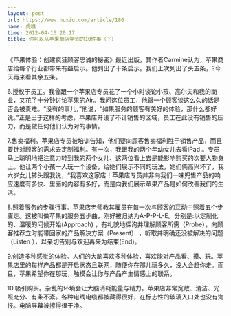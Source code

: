```yaml
---
layout: post
url: https://www.huxiu.com/article/186
name: 虎嗅
time: 2012-04-16 20:17
title: 你可以从苹果商店学到的10件事（下）
---
```

《苹果体验：创建疯狂顾客忠诚的秘密》最近出版，其作者Carmine认为，苹果商店给每个行业都带来有益启示。他列出了十条启示。我们上次列出了头五条，?今天再来看其余五条。

6.授权于员工。我曾跟一个苹果店专员花了一个小时谈论小孩、高尔夫和我的商业，又花了十分钟讨论苹果的Air。我问这位员工，他跟一个顾客谈这么久的话是否会被责难。“没有的事儿，”他说，“如果服务的顾客有美好的体验，那什么都好说。”正是出于这样的考虑，苹果店开设了不计销售的区域，员工在此没有销售的压力，而是做任何他们认为对的事情。

7.售卖福利。苹果店专员被培训告知，他们要向顾客售卖福利胜于销售产品，而且要针对顾客的需求去定制福利。有一次，我跟我的两个年幼女儿去看iPad 。专员马上聪明地把注意力转到我的两个女儿、这两位看上去是能影响购买的次要人物身上。他让两个小孩一人玩一个设备，给她们展示不同的玩法，她们俩高兴坏了，我六岁女儿转头跟我说，“我喜欢这家店！苹果店专员并非向我们一味兜售产品的响应速度有多快、里面的内容有多好，而是向我们展示苹果产品是如何改善我们的生活。

8.照着服务的步骤行事。苹果店老师教其雇员在每一次与顾客的互动中照着五个步骤走。这被叫做苹果的服务五步曲，刚好被归纳为A-P-P-L-E。分别是:以定制化的、温暖的问候开始(Approach) ，有礼貌地探询并理解顾客所需（Probe），向顾客推荐立时能带回家的产品解决方案（Present） ，听取并明确还没被解决的问题（Listen ），以亲切告别与欢迎再来为结束(End)。

9.创造多种感觉的体验。人们的大脑喜欢多种体验，喜欢能对产品看、摸、玩。苹果店里的每样产品都是开启状态且联网，随便你在那儿玩多久，没人会赶你走。而且，苹果希望你在那玩，触摸会让你与产品产生情感上的联系。

10.吸引购买。杂乱的环境会让大脑消耗能量与精力。苹果店非常宽敞、清洁、光照充分、有条不紊。各种电线电缆都被藏得很好，在标志性的玻璃入口处也没有海报。电脑屏幕被擦得很干净。

